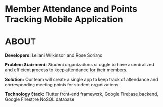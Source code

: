 # Member Attendance and Points Tracking Mobile Application
# ABOUT

**Developers:** Leilani Wilkinson and Rose Soriano


**Problem Statement:** Student organizations struggle to have a centralized and efficient process to keep attendance for their members. 

**Solution:** Our team will create a single app to keep track of attendance and corresponding meeting points for student organizations.


**Technology Stack:** Flutter front-end framework, Google Firebase backend, Google Firestore NoSQL database
